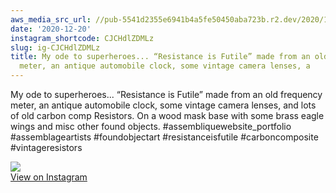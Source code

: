 ```yaml
---
aws_media_src_url: //pub-5541d2355e6941b4a5fe50450aba723b.r2.dev/2020/12/2020-12-20_20-31-42_UTC.jpg
date: '2020-12-20'
instagram_shortcode: CJCHdlZDMLz
slug: ig-CJCHdlZDMLz
title: My ode to superheroes... “Resistance is Futile” made from an old frequency
  meter, an antique automobile clock, some vintage camera lenses, a
---
```


My ode to superheroes... “Resistance is Futile” made from an old frequency meter, an antique automobile clock, some vintage camera lenses, and lots of old carbon comp Resistors. On a wood mask base with some brass eagle wings and misc other found objects. #assembliquewebsite\_portfolio #assemblageartists #foundobjectart #resistanceisfutile #carboncomposite #vintageresistors 

![](//pub-5541d2355e6941b4a5fe50450aba723b.r2.dev/2020/12/2020-12-20_20-31-42_UTC.jpg)   
[View on Instagram](https://www.instagram.com/p/CJCHdlZDMLz/)